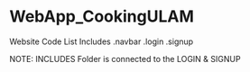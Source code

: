 # WebApp_CookingULAM

Website Code List
  Includes
    .navbar
    .login
    .signup


NOTE: INCLUDES Folder is connected to the LOGIN & SIGNUP
